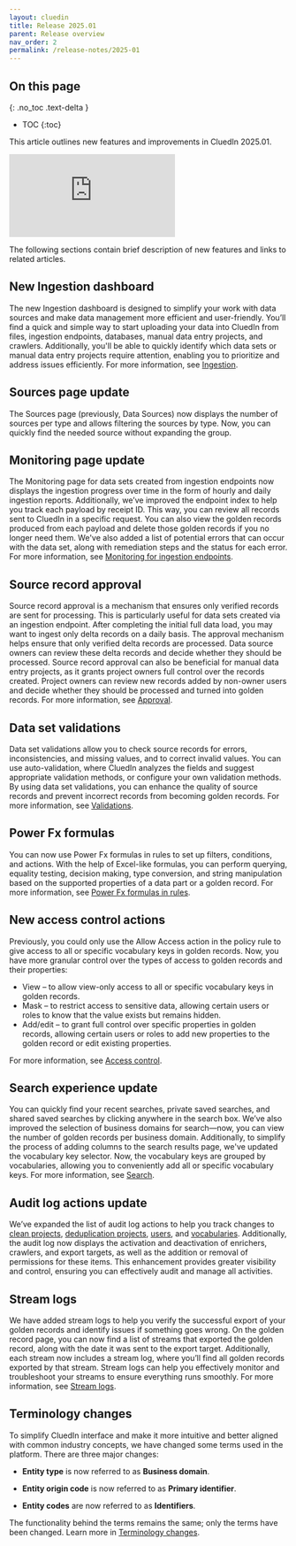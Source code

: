 ```yaml
---
layout: cluedin
title: Release 2025.01
parent: Release overview
nav_order: 2
permalink: /release-notes/2025-01
---
```

## On this page
{: .no_toc .text-delta }
- TOC
{:toc}

This article outlines new features and improvements in CluedIn 2025.01.

<div class="videoFrame">
<iframe src="https://player.vimeo.com/video/1069532711?badge=0&amp;autopause=0&amp;player_id=0&amp;app_id=58479" frameborder="0" allow="autoplay; fullscreen; picture-in-picture; clipboard-write" title="What&#039;s new in CluedIn 2025.01"></iframe>
</div>

The following sections contain brief description of new features and links to related articles.

## New Ingestion dashboard

The new Ingestion dashboard is designed to simplify your work with data sources and make data management more efficient and user-friendly. You’ll find a quick and simple way to start uploading your data into CluedIn from files, ingestion endpoints, databases, manual data entry projects, and crawlers. Additionally, you'll be able to quickly identify which data sets or manual data entry projects require attention, enabling you to prioritize and address issues efficiently. For more information, see [Ingestion](/integration).

## Sources page update

The Sources page (previously, Data Sources) now displays the number of sources per type and allows filtering the sources by type. Now, you can quickly find the needed source without expanding the group.

## Monitoring page update

The Monitoring page for data sets created from ingestion endpoints now displays the ingestion progress over time in the form of hourly and daily ingestion reports. Additionally, we’ve improved the endpoint index to help you track each payload by receipt ID. This way, you can review all records sent to CluedIn in a specific request. You can also view the golden records produced from each payload and delete those golden records if you no longer need them. We've also added a list of potential errors that can occur with the data set, along with remediation steps and the status for each error. For more information, see [Monitoring for ingestion endpoints](/integration/additional-operations-on-records/monitoring#monitoring-for-ingestion-endpoints).

## Source record approval

Source record approval is a mechanism that ensures only verified records are sent for processing. This is particularly useful for data sets created via an ingestion endpoint. After completing the initial full data load, you may want to ingest only delta records on a daily basis. The approval mechanism helps ensure that only verified delta records are processed. Data source owners can review these delta records and decide whether they should be processed. Source record approval can also be beneficial for manual data entry projects, as it grants project owners full control over the records created. Project owners can review new records added by non-owner users and decide whether they should be processed and turned into golden records. For more information, see [Approval](/integration/additional-operations-on-records/approval).

## Data set validations

Data set validations allow you to check source records for errors, inconsistencies, and missing values, and to correct invalid values. You can use auto-validation, where CluedIn analyzes the fields and suggest appropriate validation methods, or configure your own validation methods. By using data set validations, you can enhance the quality of source records and prevent incorrect records from becoming golden records. For more information, see [Validations](/integration/additional-operations-on-records/validations).

## Power Fx formulas

You can now use Power Fx formulas in rules to set up filters, conditions, and actions. With the help of Excel-like formulas, you can perform querying, equality testing, decision making, type conversion, and string manipulation based on the supported properties of a data part or a golden record. For more information, see [Power Fx formulas in rules](/management/rules/power-fx-formulas).

## New access control actions

Previously, you could only use the Allow Access action in the policy rule to give access to all or specific vocabulary keys in golden records. Now, you have more granular control over the types of access to golden records and their properties:

- View – to allow view-only access to all or specific vocabulary keys in golden records.
- Mask – to restrict access to sensitive data, allowing certain users or roles to know that the value exists but remains hidden.
- Add/edit – to grant full control over specific properties in golden records, allowing certain users or roles to add new properties to the golden record or edit existing properties.

For more information, see [Access control](/management/access-control).

## Search experience update

You can quickly find your recent searches, private saved searches, and shared saved searches by clicking anywhere in the search box. We’ve also improved the selection of business domains for search—now, you can view the number of golden records per business domain. Additionally, to simplify the process of adding columns to the search results page, we've updated the vocabulary key selector. Now, the vocabulary keys are grouped by vocabularies, allowing you to conveniently add all or specific vocabulary keys. For more information, see [Search](/key-terms-and-features/search).

## Audit log actions update
      
We’ve expanded the list of audit log actions to help you track changes to [clean projects](/preparation/clean/clean-reference#clean-project-audit-log-actions), [deduplication projects](/management/deduplication/deduplication-reference#deduplication-project-audit-log-actions), [users](/administration/user-management#user-management-reference), and [vocabularies](/management/data-catalog/vocabulary#ocabulary-overview). Additionally, the audit log now displays the activation and deactivation of enrichers, crawlers, and export targets, as well as the addition or removal of permissions for these items. This enhancement provides greater visibility and control, ensuring you can effectively audit and manage all activities.

## Stream logs

We have added stream logs to help you verify the successful export of your golden records and identify issues if something goes wrong. On the golden record page, you can now find a list of streams that exported the golden record, along with the date it was sent to the export target. Additionally, each stream now includes a stream log, where you’ll find all golden records exported by that stream. Stream logs can help you effectively monitor and troubleshoot your streams to ensure everything runs smoothly. For more information, see [Stream logs](/consume/streams/stream-logs).

## Terminology changes

To simplify CluedIn interface and make it more intuitive and better aligned with common industry concepts, we have changed some terms used in the platform. There are three major changes:

- **Entity type** is now referred to as **Business domain**.

- **Entity origin code** is now referred to as **Primary identifier**.

- **Entity codes** are now referred to as **Identifiers**.

The functionality behind the terms remains the same; only the terms have been changed. Learn more in [Terminology changes](/release-notes/terminology-changes).
